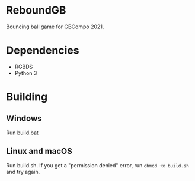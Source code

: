 # ReboundGB
Bouncing ball game for GBCompo 2021.

# Dependencies
- RGBDS
- Python 3

# Building
## Windows
Run build.bat

## Linux and macOS
Run build.sh. If you get a "permission denied" error, run `chmod +x build.sh` and try again.
